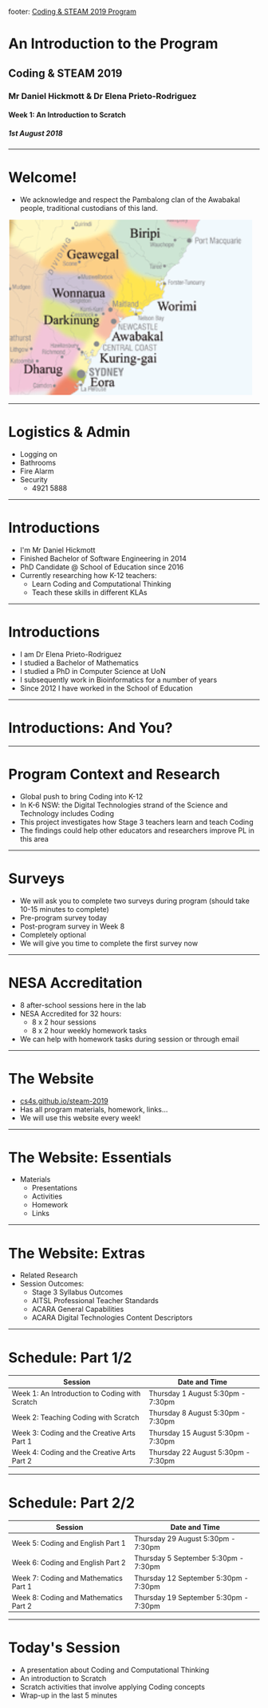 footer: [Coding & STEAM 2019 Program](http://cs4s.github.io/steam-2019)

# An Introduction to the Program

## Coding & STEAM 2019

### Mr Daniel Hickmott & Dr Elena Prieto-Rodriguez

#### Week 1: An Introduction to Scratch

##### 1st August 2018

---

# Welcome!

- We acknowledge and respect the Pambalong clan of the Awabakal people, traditional custodians of this land.

![inline](this_land.png)

---

# Logistics & Admin

- Logging on
- Bathrooms
- Fire Alarm
- Security
	- 4921 5888

---

# Introductions

- I'm Mr Daniel Hickmott
- Finished Bachelor of Software Engineering in 2014
- PhD Candidate @ School of Education since 2016
- Currently researching how K-12 teachers:
	- Learn Coding and Computational Thinking
	- Teach these skills in different KLAs

---

# Introductions

- I am Dr Elena Prieto-Rodriguez
- I studied a Bachelor of Mathematics
- I studied a PhD in Computer Science at UoN
- I subsequently work in Bioinformatics for a number of years
- Since 2012 I have worked in the School of Education

---

# Introductions: **And You?**

---

# Program Context and Research

- Global push to bring Coding into K-12
- In K-6 NSW: the Digital Technologies strand of the Science and Technology includes Coding
- This project investigates how Stage 3 teachers learn and teach Coding
- The findings could help other educators and researchers improve PL in this area

---

# Surveys

- We will ask you to complete two surveys during program (should take 10-15 minutes to complete)
 - Pre-program survey today
 - Post-program survey in Week 8
- Completely optional
- We will give you time to complete the first survey now

---

# NESA Accreditation

- 8 after-school sessions here in the lab
- NESA Accredited for 32 hours:
	- 8 x 2 hour sessions
	- 8 x 2 hour weekly homework tasks
- We can help with homework tasks during session or through email

---	

# The Website

- [cs4s.github.io/steam-2019](https://cs4s.github.io/steam-2019/)
- Has all program materials, homework, links...
- We will use this website every week!

---

# The Website: Essentials

- Materials 
	- Presentations
	- Activities
	- Homework
	- Links

---

# The Website: Extras

- Related Research
- Session Outcomes:
	- Stage 3 Syllabus Outcomes
	- AITSL Professional Teacher Standards
	- ACARA General Capabilities
	- ACARA Digital Technologies Content Descriptors 

---

# Schedule: Part 1/2

| Session                                        | Date and Time                      |
| ---------------------------------------------- | ---------------------------------- |
| Week 1: An Introduction to Coding with Scratch | Thursday 1 August 5:30pm - 7:30pm  |
| Week 2: Teaching Coding with Scratch           | Thursday 8 August 5:30pm - 7:30pm  |
| Week 3: Coding and the Creative Arts Part 1    | Thursday 15 August 5:30pm - 7:30pm |
| Week 4: Coding and the Creative Arts Part 2    | Thursday 22 August 5:30pm - 7:30pm |


---

# Schedule: Part 2/2

| Session                               | Date and Time                         |
| ------------------------------------- | ------------------------------------- |
| Week 5: Coding and English Part 1     | Thursday 29 August 5:30pm - 7:30pm    |
| Week 6: Coding and English Part 2     | Thursday 5 September 5:30pm - 7:30pm  |
| Week 7: Coding and Mathematics Part 1 | Thursday 12 September 5:30pm - 7:30pm |
| Week 8: Coding and Mathematics Part 2 | Thursday 19 September 5:30pm - 7:30pm |


---

# Today's Session

- A presentation about Coding and Computational Thinking
- An introduction to Scratch
- Scratch activities that involve applying Coding concepts
- Wrap-up in the last 5 minutes
